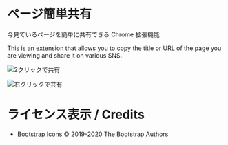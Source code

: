 # ページ簡単共有
今見ているページを簡単に共有できる Chrome 拡張機能

This is an extension that allows you to copy the title or URL of the page you are viewing and share it on various SNS.

![2クリックで共有](https://user-images.githubusercontent.com/75155258/131208503-fce1ef0d-bc9d-4d2f-9382-7e8bf335dc11.png)

![右クリックで共有](https://user-images.githubusercontent.com/75155258/131208510-d79bf097-722b-4678-9123-caa7a6335b8d.png)

# ライセンス表示 / Credits
- [Bootstrap Icons](https://github.com/twbs/icons/blob/main/LICENSE.md) &copy; 2019-2020 The Bootstrap Authors

